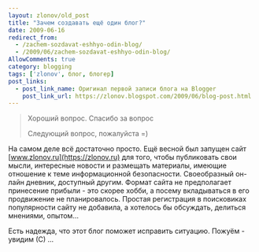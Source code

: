 ```yaml
---
layout: zlonov/old_post
title: "Зачем создавать ещё один блог?"
date: 2009-06-16
redirect_from:
  - /zachem-sozdavat-eshhyo-odin-blog/
  - /2009/06/zachem-sozdavat-eshhyo-odin-blog/
AllowComments: true
category: blogging
tags: ['zlonov', блог, блогер]
post_links:
  - post_link_name: Оригинал первой записи блога на Blogger
    post_link_url: https://zlonov.blogspot.com/2009/06/blog-post.html
---
```

> Хороший вопрос. Спасибо за вопрос
>
> Следующий вопрос, пожалуйста =)

На самом деле всё достаточно просто. Ещё весной был запущен сайт [www.zlonov.ru](https://zlonov.ru) для того, чтобы публиковать свои мысли, интересные новости и размещать материалы, имеющие отношение к теме информационной безопасности. Своеобразный он-лайн дневник, доступный другим. Формат сайта не предполагает принесение прибыли - это скорее хобби, а посему вкладываться в его продвижение не планировалось. Простая регистрация в поисковиках популярности сайту не добавила, а хотелось бы обсуждать, делиться мнениями, опытом...

Есть надежда, что этот блог поможет исправить ситуацию. Пожуём - увидим (С) ...
